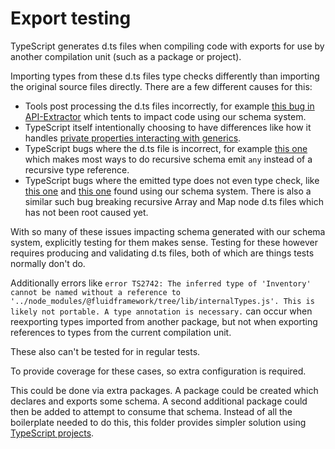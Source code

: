 # Export testing

TypeScript generates d.ts files when compiling code with exports for use by another compilation unit (such as a package or project).

Importing types from these d.ts files type checks differently than importing the original source files directly.
There are a few different causes for this:

-   Tools post processing the d.ts files incorrectly, for example [this bug in API-Extractor](https://github.com/microsoft/rushstack/issues/4507) which tents to impact code using our schema system.
-   TypeScript itself intentionally choosing to have differences like how it handles [private properties interacting with generics](https://github.com/microsoft/TypeScript/issues/20979).
-   TypeScript bugs where the d.ts file is incorrect, for example [this one](https://github.com/microsoft/TypeScript/issues/55832) which makes most ways to do recursive schema emit `any` instead of a recursive type reference.
-   TypeScript bugs where the emitted type does not even type check, like [this one](https://github.com/microsoft/TypeScript/issues/58688) and [this one](https://github.com/microsoft/FluidFramework/pull/21299) found using our schema system. There is also a similar such bug breaking recursive Array and Map node d.ts files which has not been root caused yet.

With so many of these issues impacting schema generated with our schema system, explicitly testing for them makes sense.
Testing for these however requires producing and validating d.ts files, both of which are things tests normally don't do.

Additionally errors like `error TS2742: The inferred type of 'Inventory' cannot be named without a reference to '../node_modules/@fluidframework/tree/lib/internalTypes.js'. This is likely not portable. A type annotation is necessary.` can occur when reexporting types imported from another package, but not when exporting references to types from the current compilation unit.

These also can't be tested for in regular tests.

To provide coverage for these cases, so extra configuration is required.

This could be done via extra packages.
A package could be created which declares and exports some schema.
A second additional package could then be added to attempt to consume that schema.
Instead of all the boilerplate needed to do this, this folder provides simpler solution using [TypeScript projects](https://www.typescriptlang.org/docs/handbook/project-references.html).
